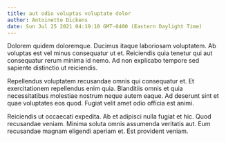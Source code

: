 ```yaml
---
title: aut odio voluptas voluptate dolor
author: Antoinette Dickens
date: Sun Jul 25 2021 04:19:10 GMT-0400 (Eastern Daylight Time)
---
```

Dolorem quidem doloremque. Ducimus itaque laboriosam voluptatem. Ab voluptas est vel minus consequatur ut et. Reiciendis quia tenetur qui aut consequatur rerum minima id nemo. Ad non explicabo tempore sed sapiente distinctio ut reiciendis.

 Repellendus voluptatem recusandae omnis qui consequatur et. Et exercitationem repellendus enim quia. Blanditiis omnis et quia necessitatibus molestiae nostrum neque autem eaque. Ad deserunt sint et quae voluptates eos quod. Fugiat velit amet odio officia est animi.

 Reiciendis ut occaecati expedita. Ab et adipisci nulla fugiat et hic. Quod recusandae veniam. Minima soluta omnis assumenda veritatis aut. Eum recusandae magnam eligendi aperiam et. Est provident veniam.